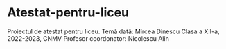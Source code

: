 # Atestat-pentru-liceu
Proiectul de atestat pentru liceu. Temă dată: Mircea Dinescu
Clasa a XII-a, 2022-2023, CNMV
Profesor coordonator: Nicolescu Alin
